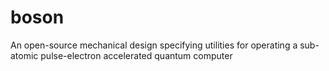 # boson
An open-source mechanical design specifying utilities for operating a sub-atomic pulse-electron accelerated quantum computer
